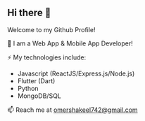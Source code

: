 ## Hi there 👋

Welcome to my Github Profile! 

🔭 I am a Web App & Mobile App Developer!

⚡ My technologies include:
- Javascript (ReactJS/Express.js/Node.js)
- Flutter (Dart) 
- Python
- MongoDB/SQL

📫 Reach me at omershakeel742@gmail.com

<!--
**MOmerShakeel/MOmerShakeel** is a ✨ _special_ ✨ repository because its `README.md` (this file) appears on your GitHub profile.

Here are some ideas to get you started:

- 🔭 I’m currently working on ...
- 🌱 I’m currently learning ...
- 👯 I’m looking to collaborate on ...
- 🤔 I’m looking for help with ...
- 💬 Ask me about ...
- 📫 How to reach me: ...
- 😄 Pronouns: ...
- ⚡ Fun fact: ...
-->
